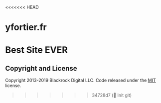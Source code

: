 <<<<<<< HEAD
# yfortier.fr
Best Site EVER
=======
## Copyright and License

Copyright 2013-2019 Blackrock Digital LLC. Code released under the [MIT](https://github.com/BlackrockDigital/startbootstrap-resume/blob/gh-pages/LICENSE) license.
>>>>>>> 34728d7 (🎉 Init git)
